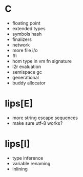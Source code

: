 # C
- floating point
- extended types
- symbols hash
- finalizers
- network
- more file i/o
- ffi
- hom type in vm fn signature
- l2r evaluation
- semispace gc
- generational
- buddy allocator

# lips[E]
- more string escape sequences
- make sure utf-8 works?

# lips[I]
- type inference
- variable renaming
- inlining
